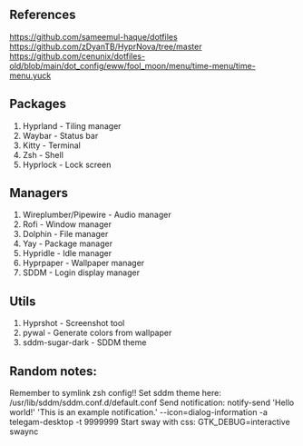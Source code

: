 ## References
https://github.com/sameemul-haque/dotfiles
https://github.com/zDyanTB/HyprNova/tree/master
https://github.com/cenunix/dotfiles-old/blob/main/dot_config/eww/fool_moon/menu/time-menu/time-menu.yuck

## Packages
1. Hyprland - Tiling manager
2. Waybar - Status bar
3. Kitty - Terminal
4. Zsh - Shell
5. Hyprlock - Lock screen

## Managers
1. Wireplumber/Pipewire - Audio manager
2. Rofi - Window manager
3. Dolphin - File manager
4. Yay - Package manager
5. Hypridle - Idle manager
6. Hyprpaper - Wallpaper manager
7. SDDM - Login display manager

## Utils
1. Hyprshot - Screenshot tool
2. pywal - Generate colors from wallpaper
3. sddm-sugar-dark - SDDM theme

## Random notes:
Remember to symlink zsh config!!
Set sddm theme here: /usr/lib/sddm/sddm.conf.d/default.conf
Send notification: notify-send 'Hello world!' 'This is an example notification.' --icon=dialog-information -a telegam-desktop -t 9999999
Start sway with css: GTK_DEBUG=interactive swaync
